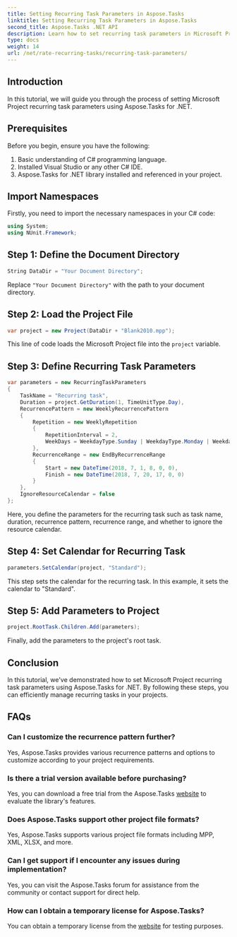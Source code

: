 ```yaml
---
title: Setting Recurring Task Parameters in Aspose.Tasks
linktitle: Setting Recurring Task Parameters in Aspose.Tasks
second_title: Aspose.Tasks .NET API
description: Learn how to set recurring task parameters in Microsoft Project using Aspose.Tasks for .NET. Comprehensive tutorial with step-by-step guide.
type: docs
weight: 14
url: /net/rate-recurring-tasks/recurring-task-parameters/
---
```

## Introduction
In this tutorial, we will guide you through the process of setting Microsoft Project recurring task parameters using Aspose.Tasks for .NET.
## Prerequisites
Before you begin, ensure you have the following:
1. Basic understanding of C# programming language.
2. Installed Visual Studio or any other C# IDE.
3. Aspose.Tasks for .NET library installed and referenced in your project.

## Import Namespaces
Firstly, you need to import the necessary namespaces in your C# code:
```csharp
using System;
using NUnit.Framework;
```
## Step 1: Define the Document Directory
```csharp
String DataDir = "Your Document Directory";
```
Replace `"Your Document Directory"` with the path to your document directory.
## Step 2: Load the Project File
```csharp
var project = new Project(DataDir + "Blank2010.mpp");
```
This line of code loads the Microsoft Project file into the `project` variable.
## Step 3: Define Recurring Task Parameters
```csharp
var parameters = new RecurringTaskParameters
{
    TaskName = "Recurring task",
    Duration = project.GetDuration(1, TimeUnitType.Day),
    RecurrencePattern = new WeeklyRecurrencePattern
    {
        Repetition = new WeeklyRepetition
        {
            RepetitionInterval = 2,
            WeekDays = WeekdayType.Sunday | WeekdayType.Monday | WeekdayType.Friday
        },
        RecurrenceRange = new EndByRecurrenceRange
        {
            Start = new DateTime(2018, 7, 1, 8, 0, 0),
            Finish = new DateTime(2018, 7, 20, 17, 0, 0)
        }
    },
    IgnoreResourceCalendar = false
};
```
Here, you define the parameters for the recurring task such as task name, duration, recurrence pattern, recurrence range, and whether to ignore the resource calendar.
## Step 4: Set Calendar for Recurring Task
```csharp
parameters.SetCalendar(project, "Standard");
```
This step sets the calendar for the recurring task. In this example, it sets the calendar to "Standard".
## Step 5: Add Parameters to Project
```csharp
project.RootTask.Children.Add(parameters);
```
Finally, add the parameters to the project's root task.

## Conclusion
In this tutorial, we've demonstrated how to set Microsoft Project recurring task parameters using Aspose.Tasks for .NET. By following these steps, you can efficiently manage recurring tasks in your projects.
## FAQs
### Can I customize the recurrence pattern further?
Yes, Aspose.Tasks provides various recurrence patterns and options to customize according to your project requirements.
### Is there a trial version available before purchasing?
Yes, you can download a free trial from the Aspose.Tasks [website](https://purchase.aspose.com/buy) to evaluate the library's features.
### Does Aspose.Tasks support other project file formats?
Yes, Aspose.Tasks supports various project file formats including MPP, XML, XLSX, and more.
### Can I get support if I encounter any issues during implementation?
Yes, you can visit the Aspose.Tasks forum for assistance from the community or contact support for direct help.
### How can I obtain a temporary license for Aspose.Tasks?
You can obtain a temporary license from the [website](https://purchase.aspose.com/temporary-license/) for testing purposes.
